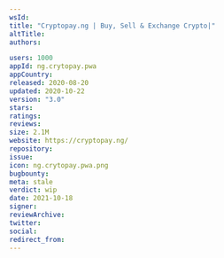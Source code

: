 ```yaml
---
wsId: 
title: "Cryptopay.ng | Buy, Sell & Exchange Crypto|"
altTitle: 
authors:

users: 1000
appId: ng.crytopay.pwa
appCountry: 
released: 2020-08-20
updated: 2020-10-22
version: "3.0"
stars: 
ratings: 
reviews: 
size: 2.1M
website: https://cryptopay.ng/
repository: 
issue: 
icon: ng.crytopay.pwa.png
bugbounty: 
meta: stale
verdict: wip
date: 2021-10-18
signer: 
reviewArchive:
twitter: 
social:
redirect_from:
---
```


